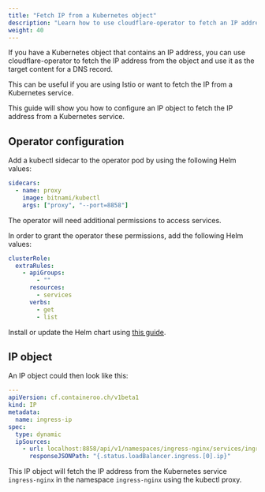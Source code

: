 ```yaml
---
title: "Fetch IP from a Kubernetes object"
description: "Learn how to use cloudflare-operator to fetch an IP address from a Kubernetes object"
weight: 40
---
```


If you have a Kubernetes object that contains an IP address, you can use cloudflare-operator to fetch the IP address from the object and use it as the target content for a DNS record.

This can be useful if you are using Istio or want to fetch the IP from a Kubernetes service.

This guide will show you how to configure an IP object to fetch the IP address from a Kubernetes service.

## Operator configuration

Add a kubectl sidecar to the operator pod by using the following Helm values:

```yaml
sidecars:
  - name: proxy
    image: bitnami/kubectl
    args: ["proxy", "--port=8858"]
```

The operator will need additional permissions to access services.

In order to grant the operator these permissions, add the following Helm values:

```yaml
clusterRole:
  extraRules:
    - apiGroups:
        - ""
      resources:
        - services
      verbs:
        - get
        - list
```

Install or update the Helm chart using [this guide](/docs/cloudflare-operator/installation).

## IP object

An IP object could then look like this:

```yaml
---
apiVersion: cf.containeroo.ch/v1beta1
kind: IP
metadata:
  name: ingress-ip
spec:
  type: dynamic
  ipSources:
    - url: localhost:8858/api/v1/namespaces/ingress-nginx/services/ingress-nginx
      responseJSONPath: "{.status.loadBalancer.ingress.[0].ip}"
```

This IP object will fetch the IP address from the Kubernetes service `ingress-nginx` in the namespace `ingress-nginx` using the kubectl proxy.
